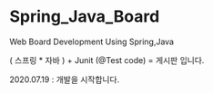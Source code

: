 # Spring_Java_Board
Web Board Development Using Spring,Java 

( 스프링 * 자바 )  +  Junit (@Test code) = 게시판 입니다.

2020.07.19 : 개발을 시작합니다.
